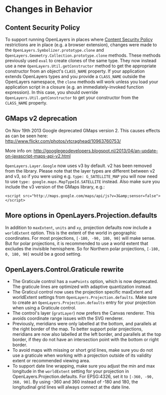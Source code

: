 # Changes in Behavior

## Content Security Policy

To support running OpenLayers in places where [Content Security Policy](http://en.wikipedia.org/wiki/Content_Security_Policy) restrictions are in place (e.g. a browser extension), changes were made to the `OpenLayers.Symbolizer.prototype.clone` and `OpenLayers.Geometry.Collection.prototype.clone` methods.  These methods previously used `eval` to create clones of the same type.  They now instead use a new `OpenLayers.Util.getConstructor` method to get the appropriate constructor from an object's `CLASS_NAME` property.  If your application extends OpenLayers types and you provide a `CLASS_NAME` outside the OpenLayers namespace, the `clone` methods will work unless you load your application script in a closure (e.g. an immediately-invoked function expression).  In this case, you should override `OpenLayers.Util.getConstructor` to get your constructor from the `CLASS_NAME` property.

## GMaps v2 deprecation

On Nov 19th 2013 Google deprecated GMaps version 2. This causes effects as can be seen here: http://www.flickr.com/photos/vtcraghead/10963760753/

More info on: http://googlegeodevelopers.blogspot.nl/2013/04/an-update-on-javascript-maps-api-v2.html

`OpenLayers.Layer.Google` now uses v3 by default. v2 has been removed from the library. Please note that the layer types are different between v2 and v3, so if you were using e.g. `type: G_SATELLITE_MAP` you will now need to use `type: google.maps.MapTypeId.SATELLITE` instead. Also make sure you include the v3 version of the GMaps library, e.g.:

`<script src="http://maps.google.com/maps/api/js?v=3&amp;sensor=false"></script>`

## More options in OpenLayers.Projection.defaults

In addition to `maxExtent`, `units` and `xy`, projection defaults now include
a `worldExtent` option. This is the extent of the world in geographic coordinates. For most projections, `[-180, -90, 180, 90]` will make sense. But for polar projections, it is recommended to use a world extent that excludes the invisible hemisphere. So for Northern polar projections, `[-180, 0, 180, 90]` would be a good setting.

## OpenLayers.Control.Graticule rewrite

* The Graticule control has a `numPoints` option, which is now deprecated. The graticule lines are optimized with adaptive quantization instead.
* The Graticul control now uses the projection specific maxExtent and worldExtent settings from `OpenLayers.Projection.defaults`. Make sure to create an `OpenLayers.Projection.defaults` entry for your projection when using a Graticule control.
* The control's layer (`gratLayer`) now prefers the Canvas renderer. This avoids coordinate range issues with the SVG renderer.
* Previously, meridians were only labelled at the bottom, and parallels at the right border of the map. To better support polar projections, meridians are now also labelled at the left border, and parallels at the top border, if they do not have an intersection point with the bottom or right border.
* To avoid maps with missing or short grid lines, make sure you do not use a graticule when working with a projection outside of its validity extent or recommended viewing area.
* To support date line wrapping, make sure you adjust the min and max longitude in the `worldExtent` setting for your projection in OpenLayers.Projection.defaults. For EPSG:4326, set it to `[-360, -90, 360, 90]`. By using -360 and 360 instead of -180 and 180, the longitudinal grid lines will always connect at the date line.

